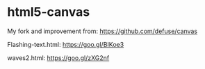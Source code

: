 # html5-canvas

My fork and improvement from: https://github.com/defuse/canvas 

Flashing-text.html: https://goo.gl/BIKoe3

waves2.html: https://goo.gl/zXG2nf
